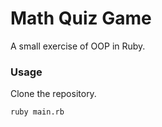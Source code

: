 Math Quiz Game
=====================

A small exercise of OOP in Ruby.

### Usage

Clone the repository.

```
ruby main.rb
```
